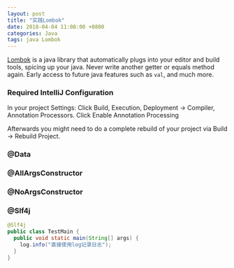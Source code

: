 ```yaml
---
layout: post
title: "实践Lombok"
date: 2018-04-04 11:08:00 +0800
categories: Java
tags: java Lombok
---
```


[Lombok](https://projectlombok.org/) is a java library that automatically plugs into your editor and build tools, spicing up your java. Never write another getter or equals method again. Early access to future java features such as `val`, and much more.



### Required IntelliJ Configuration

In your project Settings: Click Build, Execution, Deployment -> Compiler, Annotation Processors. Click Enable Annotation Processing

Afterwards you might need to do a complete rebuild of your project via Build -> Rebuild Project.

### @Data

### @AllArgsConstructor

### @NoArgsConstructor

### @Slf4j

```java
@Slf4j
public class TestMain {
  public void static main(String[] args) {
    log.info("直接使用log记录日志");
  }
}
```

